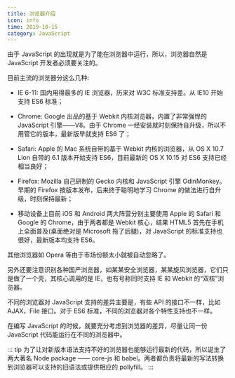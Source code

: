 ```yaml
---
title: 浏览器介绍
icon: info
time: 2019-10-15
category: JavaScript
---
```


由于 JavaScript 的出现就是为了能在浏览器中运行，所以，浏览器自然是 JavaScript 开发者必须要关注的。

<!-- more -->

目前主流的浏览器分这么几种:

- IE 6-11: 国内用得最多的 IE 浏览器，历来对 W3C 标准支持差。从 IE10 开始支持 ES6 标准；

- Chrome: Google 出品的基于 Webkit 内核浏览器，内置了非常强悍的 JavaScript 引擎——V8。由于 Chrome 一经安装就时刻保持自升级，所以不用管它的版本，最新版早就支持 ES6 了；

- Safari: Apple 的 Mac 系统自带的基于 Webkit 内核的浏览器，从 OS X 10.7 Lion 自带的 6.1 版本开始支持 ES6，目前最新的 OS X 10.15 对 ES6 支持已经相当良好；

- Firefox: Mozilla 自己研制的 Gecko 内核和 JavaScript 引擎 OdinMonkey。早期的 Firefox 按版本发布，后来终于聪明地学习 Chrome 的做法进行自升级，时刻保持最新；

- 移动设备上目前 iOS 和 Android 两大阵营分别主要使用 Apple 的 Safari 和 Google 的 Chrome，由于两者都是 Webkit 核心，结果 HTML5 首先在手机上全面普及(桌面绝对是 Microsoft 拖了后腿)，对 JavaScript 的标准支持也很好，最新版本均支持 ES6。

其他浏览器如 Opera 等由于市场份额太小就被自动忽略了。

另外还要注意识别各种国产浏览器，如某某安全浏览器，某某旋风浏览器，它们只是做了一个壳，其核心调用的是 IE，也有号称同时支持 IE 和 Webkit 的“双核”浏览器。

不同的浏览器对 JavaScript 支持的差异主要是，有些 API 的接口不一样，比如 AJAX，File 接口。对于 ES6 标准，不同的浏览器对各个特性支持也不一样。

在编写 JavaScript 的时候，就要充分考虑到浏览器的差异，尽量让同一份 JavaScript 代码能运行在不同的浏览器中。

::: tip
为了让对新版本语法支持不好的浏览器也能够运行最新的代码，所以诞生了两大著名 Node package —— core-js 和 babel。两者都负责将最新的写法转换到浏览器可以支持的旧语法或提供相应的 pollyfill。
:::
